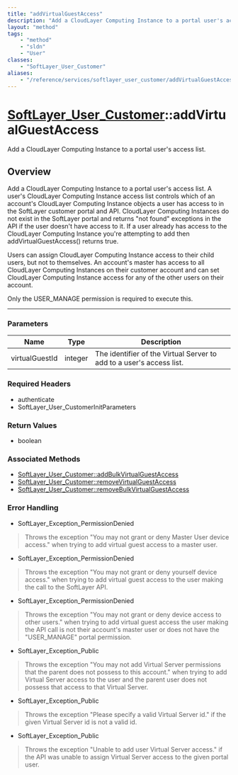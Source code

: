 ```yaml
---
title: "addVirtualGuestAccess"
description: "Add a CloudLayer Computing Instance to a portal user's access list. A user's CloudLayer Computing Instance access list c... "
layout: "method"
tags:
    - "method"
    - "sldn"
    - "User"
classes:
    - "SoftLayer_User_Customer"
aliases:
    - "/reference/services/softlayer_user_customer/addVirtualGuestAccess"
---
```

# [SoftLayer_User_Customer](/reference/services/SoftLayer_User_Customer)::addVirtualGuestAccess


Add a CloudLayer Computing Instance to a portal user's access list.


## Overview 
Add a CloudLayer Computing Instance to a portal user's access list. A user's CloudLayer Computing Instance access list controls which of an account's CloudLayer Computing Instance objects a user has access to in the SoftLayer customer portal and API. CloudLayer Computing Instances do not exist in the SoftLayer portal and returns "not found" exceptions in the API if the user doesn't have access to it. If a user already has access to the CloudLayer Computing Instance you're attempting to add then addVirtualGuestAccess() returns true. 

Users can assign CloudLayer Computing Instance access to their child users, but not to themselves. An account's master has access to all CloudLayer Computing Instances on their customer account and can set CloudLayer Computing Instance access for any of the other users on their account. 

Only the USER_MANAGE permission is required to execute this. 

-----

### Parameters 
|Name | Type | Description |
| --- | --- | --- |
|virtualGuestId| integer| The identifier of the Virtual Server to add to a user's access list.|


### Required Headers
* authenticate
* SoftLayer_User_CustomerInitParameters


### Return Values
* boolean


### Associated Methods

*  [SoftLayer_User_Customer::addBulkVirtualGuestAccess](/reference/services/SoftLayer_User_Customer/addBulkVirtualGuestAccess )
*  [SoftLayer_User_Customer::removeVirtualGuestAccess](/reference/services/SoftLayer_User_Customer/removeVirtualGuestAccess )
*  [SoftLayer_User_Customer::removeBulkVirtualGuestAccess](/reference/services/SoftLayer_User_Customer/removeBulkVirtualGuestAccess )



### Error Handling

* SoftLayer_Exception_PermissionDenied 

> Throws the exception "You may not grant or deny Master User device access." when trying to add virtual guest access to a master user. 

* SoftLayer_Exception_PermissionDenied 

> Throws the exception "You may not grant or deny yourself device access." when trying to add virtual guest access to the user making the call to the SoftLayer API. 

* SoftLayer_Exception_PermissionDenied 

> Throws the exception "You may not grant or deny device access to other users." when trying to add virtual guest access the user making the API call is not their account's master user or does not have the "USER_MANAGE" portal permission. 

* SoftLayer_Exception_Public 

> Throws the exception "You may not add Virtual Server permissions that the parent does not possess to this account." when trying to add Virtual Server access to the user and the parent user does not possess that access to that Virtual Server. 

* SoftLayer_Exception_Public 

> Throws the exception "Please specify a valid Virtual Server id." if the given Virtual Server id is not a valid id. 

* SoftLayer_Exception_Public 

> Throws the exception "Unable to add user Virtual Server access." if the API was unable to assign Virtual Server access to the given portal user. 



